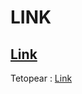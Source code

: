 # LINK
## [Link](https://nozamas.github.io/website/index.html)

Tetopear : [Link](https://vxtwitter.com/staySOCKY/status/1832160611264033073?lang=nl)
